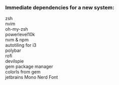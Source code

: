 ### Immediate dependencies for a new system:
zsh <br>
nvim <br>
oh-my-zsh <br>
powerlevel10k <br>
nvm & npm <br>
autotiling for i3 <br>
polybar <br>
rofi <br>
devilspie <br>
gem package manager <br>
colorls from gem <br>
jetbrains Mono Nerd Font <br>
